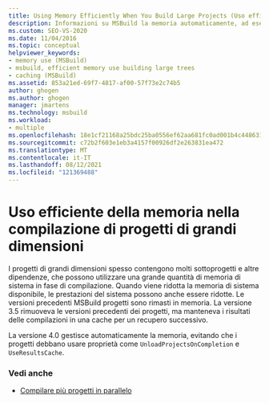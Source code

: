 ```yaml
---
title: Using Memory Efficiently When You Build Large Projects (Uso efficiente della memoria nella compilazione di progetti di grandi dimensioni) | Microsoft Docs
description: Informazioni su MSBuild la memoria automaticamente, ad esempio lo scaricamento di versioni precedenti e il recupero di cache, durante la compilazione di progetti di grandi dimensioni.
ms.custom: SEO-VS-2020
ms.date: 11/04/2016
ms.topic: conceptual
helpviewer_keywords:
- memory use (MSBuild)
- msbuild, efficient memory use building large trees
- caching (MSBuild)
ms.assetid: 853a21ed-69f7-4817-af00-57f73e2c74b5
author: ghogen
ms.author: ghogen
manager: jmartens
ms.technology: msbuild
ms.workload:
- multiple
ms.openlocfilehash: 18e1cf21168a25bdc25ba0556ef62aa681fc0ad001b4c448631fe637d03cc7c8
ms.sourcegitcommit: c72b2f603e1eb3a4157f00926df2e263831ea472
ms.translationtype: MT
ms.contentlocale: it-IT
ms.lasthandoff: 08/12/2021
ms.locfileid: "121369488"
---
```

# <a name="use-memory-efficiently-when-you-build-large-projects"></a>Uso efficiente della memoria nella compilazione di progetti di grandi dimensioni

I progetti di grandi dimensioni spesso contengono molti sottoprogetti e altre dipendenze, che possono utilizzare una grande quantità di memoria di sistema in fase di compilazione. Quando viene ridotta la memoria di sistema disponibile, le prestazioni del sistema possono anche essere ridotte. Le versioni precedenti MSBuild progetti sono rimasti in memoria. La versione 3.5 rimuoveva le versioni precedenti dei progetti, ma manteneva i risultati delle compilazioni in una cache per un recupero successivo.

 La versione 4.0 gestisce automaticamente la memoria, evitando che i progetti debbano usare proprietà come `UnloadProjectsOnCompletion` e `UseResultsCache`.

### <a name="see-also"></a>Vedi anche

- [Compilare più progetti in parallelo](../msbuild/building-multiple-projects-in-parallel-with-msbuild.md)
